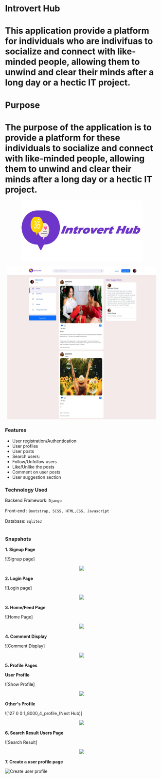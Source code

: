 # Introvert Hub

# This application provide a platform for individuals who are indivifuas to socialize and connect with like-minded people, allowing them to unwind and clear their minds after a long day or a hectic IT project.

# Purpose

# The purpose of the application is to provide a platform for these individuals to socialize and connect with like-minded people, allowing them to unwind and clear their minds after a long day or a hectic IT project.


<p align="center"> <img src="https://github.com/onoja5/Introvert_Hub/blob/main/socials/static/images/truffle.png" height=200 /> </p>


<p align="center"> <img src="https://github.com/onoja5/Introvert_Hub/blob/main/socials/static/images/home.jpeg" height=500 /> </p>




### Features

- User registration/Authentication
- User profiles
- User posts
- Search users:
- Follow/Unfollow users
- Like/Unlike the posts
- Comment on user posts
- User suggestion section


### Technology Used

Backend Framework: `Django`
<br/><br/>
Front-end : `Bootstrap, SCSS, HTML,CSS, Javascript`
<br/><br/>
Database: `Sqlite3`
<br/><br/>

  
 ### Snapshots

**1. Signup Page**

![Signup page]<p align="center"> <img src="{% static 'images/signup.jpeg' %}" height=200 /> </p>

**2. Login Page**

![Login page]<p align="center"> <img src="{% static 'images/login.jpeg' %}" height=200 /> </p>

**3. Home/Feed Page**

![Home Page] <p align="center"> <img src="{% static 'images/home.jpeg' %}" height=200 /> </p>

**4. Comment Display**

![Comment Display] <p align="center"> <img src="{% static 'images/comment.jpeg' %}" height=200 /> </p>

**5. Profile Pages**

**User Profile**

![Show Profile]<p align="center"> <img src="{% static 'images/profile.jpeg' %}" height=200 /> </p>

**Other's Profile**

![127 0 0 1_8000_4_profile_(Nest Hub)]<p align="center"> <img src="{% static 'images/password.jpeg' %}" height=200 /> </p>


**6. Search Result Users Page**

![Search Result]<p align="center"> <img src="{% static 'images/search.jpeg' %}" height=200 /> </p>

**7. Create a user profile page**

![Create user profile](https://user-images.githubusercontent.com/84091455/208101772-e022f7ee-5c8f-4799-b0be-b5d43effd1d9.png)
